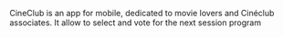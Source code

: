 CineClub is an app for mobile, dedicated to movie lovers and Cinéclub associates.
It allow to select and vote for the next session program
